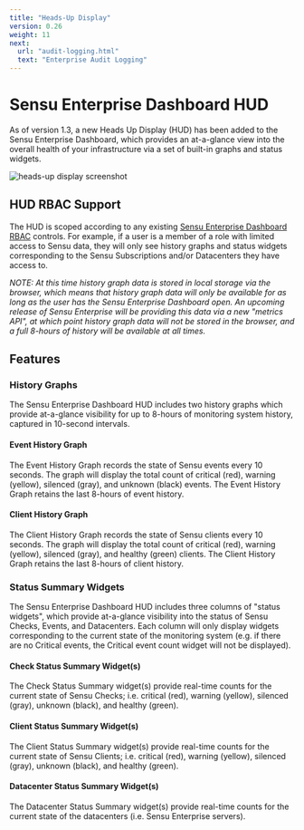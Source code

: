 ```yaml
---
title: "Heads-Up Display"
version: 0.26
weight: 11
next:
  url: "audit-logging.html"
  text: "Enterprise Audit Logging"
---
```


# Sensu Enterprise Dashboard HUD

As of version 1.3, a new Heads Up Display (HUD) has been added to the Sensu
Enterprise Dashboard, which provides an at-a-glance view into the overall health
of your infrastructure via a set of built-in graphs and status widgets.

![heads-up display screenshot](../../img/enterprise-dashboard-hud.png)

## HUD RBAC Support

The HUD is scoped according to any existing [Sensu Enterprise Dashboard
RBAC](enterprise-dashboard-configuration#role-based-access-controls-rbac)
controls. For example, if a user is a member of a role with limited access to
Sensu data, they will only see history graphs and status widgets corresponding
to the Sensu Subscriptions and/or Datacenters they have access to.

_NOTE: At this time history graph data is stored in local storage via the browser,
which means that history graph data will only be available for as long as
the user has the Sensu Enterprise Dashboard open. An upcoming release of Sensu
Enterprise will be providing this data via a new "metrics API", at which point
history graph data will not be stored in the browser, and a full 8-hours of history
will be available at all times._

## Features

### History Graphs

The Sensu Enterprise Dashboard HUD includes two history graphs which provide
at-a-glance visibility for up to 8-hours of monitoring system history, captured
in 10-second intervals.

#### Event History Graph

The Event History Graph records the state of Sensu events every 10 seconds. The
graph will display the total count of critical (red), warning (yellow),
silenced (gray), and unknown (black) events. The Event History Graph retains the
last 8-hours of event history.

#### Client History Graph

The Client History Graph records the state of Sensu clients every 10 seconds.
The graph will display the total count of critical (red), warning (yellow),
silenced (gray), and healthy (green) clients. The Client History Graph retains
the last 8-hours of client history.

### Status Summary Widgets

The Sensu Enterprise Dashboard HUD includes three columns of "status widgets",
which provide at-a-glance visibility into the status of Sensu Checks, Events,
and Datacenters. Each column will only display widgets corresponding to the
current state of the monitoring system (e.g. if there are no Critical events,
the Critical event count widget will not be displayed).

#### Check Status Summary Widget(s)

The Check Status Summary widget(s) provide real-time counts for the current
state of Sensu Checks; i.e. critical (red), warning (yellow), silenced (gray),
unknown (black), and healthy (green).

#### Client Status Summary Widget(s)

The Client Status Summary widget(s) provide real-time counts for the current
state of Sensu Clients; i.e. critical (red), warning (yellow), silenced (gray),
unknown (black), and healthy (green).

#### Datacenter Status Summary Widget(s)

The Datacenter Status Summary widget(s) provide real-time counts for the current
state of the datacenters (i.e. Sensu Enterprise servers).
